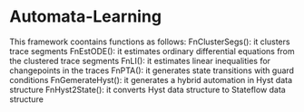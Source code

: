 # Automata-Learning
This framework coontains functions as follows:
FnClusterSegs(): it clusters trace segments
FnEstODE(): it estimates ordinary differential equations from the clustered trace segments
FnLI(): it estimates linear inequalities for changepoints in the traces
FnPTA(): it generates state transitions with guard conditions
FnGemerateHyst(): it generates a hybrid automation in Hyst data structure
FnHyst2State(): it converts Hyst data structure to Stateflow data structure
